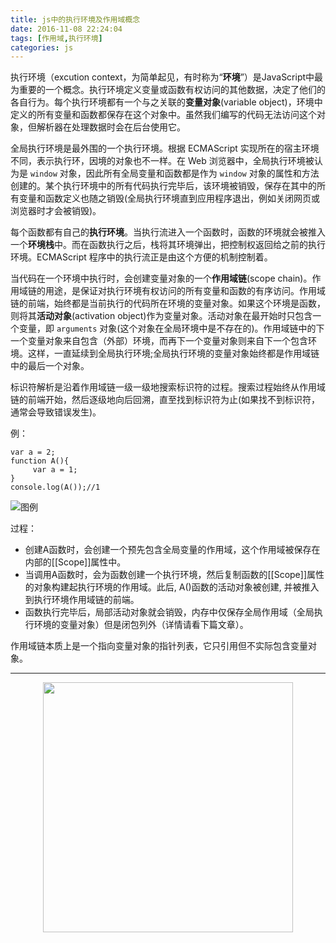 ```yaml
---
title: js中的执行环境及作用域概念
date: 2016-11-08 22:24:04
tags: [作用域,执行环境]
categories: js
---
```


执行环境（excution context，为简单起见，有时称为“**环境**”）是JavaScript中最为重要的一个概念。执行环境定义变量或函数有权访问的其他数据，决定了他们的各自行为。每个执行环境都有一个与之关联的**变量对象**(variable object)，环境中定义的所有变量和函数都保存在这个对象中。虽然我们编写的代码无法访问这个对象，但解析器在处理数据时会在后台使用它。


全局执行环境是最外围的一个执行环境。根据 ECMAScript 实现所在的宿主环境不同，表示执行环，因境的对象也不一样。在 Web 浏览器中，全局执行环境被认为是 `window` 对象，因此所有全局变量和函数都是作为 `window` 对象的属性和方法创建的。某个执行环境中的所有代码执行完毕后，该环境被销毁，保存在其中的所有变量和函数定义也随之销毁(全局执行环境直到应用程序退出，例如关闭网页或浏览器时才会被销毁)。


每个函数都有自己的**执行环境**。当执行流进入一个函数时，函数的环境就会被推入一个**环境栈**中。而在函数执行之后，栈将其环境弹出，把控制权返回给之前的执行环境。ECMAScript 程序中的执行流正是由这个方便的机制控制着。


当代码在一个环境中执行时，会创建变量对象的一个**作用域链**(scope chain)。作用域链的用途，是保证对执行环境有权访问的所有变量和函数的有序访问。作用域链的前端，始终都是当前执行的代码所在环境的变量对象。如果这个环境是函数，则将其**活动对象**(activation object)作为变量对象。活动对象在最开始时只包含一个变量，即 `arguments` 对象(这个对象在全局环境中是不存在的)。作用域链中的下一个变量对象来自包含（外部）环境，而再下一个变量对象则来自下一个包含环境。这样，一直延续到全局执行环境;全局执行环境的变量对象始终都是作用域链中的最后一个对象。



标识符解析是沿着作用域链一级一级地搜索标识符的过程。搜索过程始终从作用域链的前端开始，然后逐级地向后回溯，直至找到标识符为止(如果找不到标识符，通常会导致错误发生)。

例：
```
var a = 2;
function A(){
     var a = 1;
}
console.log(A());//1
```
![图例](http://ofstpx613.bkt.clouddn.com/1303280403-581b2f4df3d04_articlex.png)

过程：
- 创建A函数时，会创建一个预先包含全局变量的作用域，这个作用域被保存在内部的[[Scope]]属性中。
- 当调用A函数时，会为函数创建一个执行环境，然后复制函数的[[Scope]]属性的对象构建起执行环境的作用域。此后, A()函数的活动对象被创建, 并被推入到执行环境作用域链的前端。
- 函数执行完毕后，局部活动对象就会销毁，内存中仅保存全局作用域（全局执行环境的变量对象）但是闭包列外（详情请看下篇文章）。

作用域链本质上是一个指向变量对象的指针列表，它只引用但不实际包含变量对象。

-----------

<center><img src="http://ofstpx613.bkt.clouddn.com/tumblr_oc7w5t9Sqj1rs8pywo1_r1_500.gif" width="400" ></center>
